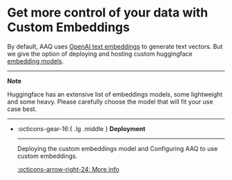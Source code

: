 # Get more control of your data with Custom Embeddings

By default, AAQ uses
[OpenAI text embeddings](https://platform.openai.com/docs/guides/embeddings/what-are-embeddings)
to generate text vectors. But we give the option of deploying and hosting custom huggingface
[embedding models](https://huggingface.co/spaces/mteb/leaderboard).

---

**Note**

Huggingface has an extensive list of embeddings models, some lightweight and
some heavy. Please carefully choose the model that will fit your use case best.

---

<div class="grid cards" markdown>

- :octicons-gear-16:{ .lg .middle } **Deployment**

  ***

  Deploying the custom embeddings model and Configuring AAQ to use custom embeddings.

  [:octicons-arrow-right-24: More info](./deployment.md)
